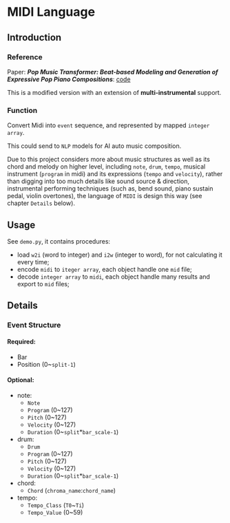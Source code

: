 # MIDI Language

## Introduction

### Reference

Paper: ***Pop Music Transformer: Beat-based Modeling and Generation of Expressive Pop Piano Compositions***: [code](https://github.com/YatingMusic/remi)

This is a modified version with an extension of **multi-instrumental** support.

### Function

Convert Midi into `event` sequence, and represented by mapped `integer array`.

This could send to `NLP` models for AI auto music composition. 

Due to this project considers more about music structures as well as its chord and melody on higher level, including `note`, `drum`, `tempo`, musical instrument (`program` in midi) and its expressions  (`tempo` and `velocity`), rather than digging into too much details like sound source & direction, instrumental performing techniques (such as, bend sound, piano sustain pedal, violin overtones), the language of `MIDI` is design this way (see chapter `Details` below).

## Usage

See `demo.py`, it contains procedures:

* load `w2i` (word to integer) and `i2w` (integer to word), for not calculating it every time;
* encode `midi` to `iteger array`, each object handle one `mid` file;
* decode `integer array` to `midi`, each object handle many results and export to `mid` files;

## Details

### Event Structure

#### Required:

* Bar
* Position (0~`split-1`)

#### Optional:

* note:
    * `Note`
    * `Program` (0~127)
    * `Pitch` (0~127)
    * `Velocity` (0~127)
    * `Duration` (0~`split`*`bar_scale-1`)
* drum:
    * `Drum`
    * `Program` (0~127)
    * `Pitch` (0~127)
    * `Velocity` (0~127)
    * `Duration` (0~`split`*`bar_scale-1`)
* chord:
    * `Chord` (`chroma_name`:`chord_name`)
* tempo:
    * `Tempo_Class` (`T0`~`Ti`)
    * `Tempo_Value` (0~59)
